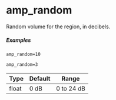 # amp_random

Random volume for the region, in decibels.

##### Examples

```
amp_random=10

amp_random=3
```

| Type  | Default | Range      |
| ---   | ---     | ---        |
| float | 0 dB    | 0 to 24 dB |

